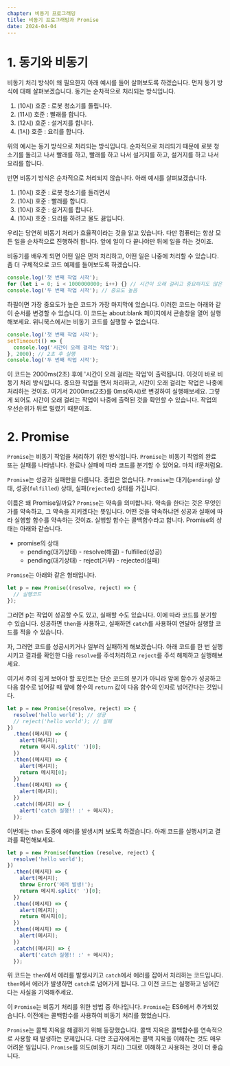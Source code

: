 ```yaml
---
chapter: 비동기 프로그래밍
title: 비동기 프로그래밍과 Promise
date: 2024-04-04
---
```


# 1. 동기와 비동기

비동기 처리 방식이 왜 필요한지 아래 예시를 들어 살펴보도록 하겠습니다. 먼저 동기 방식에 대해 살펴보겠습니다. 동기는 순차적으로 처리되는 방식입니다.

1. (10시) 호준 : 로봇 청소기를 돌립니다.
2. (11시) 호준 : 빨래를 합니다.
3. (12시) 호준 : 설거지를 합니다.
4. (1시) 호준 : 요리를 합니다.

위의 예시는 동기 방식으로 처리되는 방식입니다. 순차적으로 처리되기 때문에 로봇 청소기를 돌리고 나서 빨래를 하고, 빨래를 하고 나서 설거지를 하고, 설거지를 하고 나서 요리를 합니다.

반면 비동기 방식은 순차적으로 처리되지 않습니다. 아래 예시를 살펴보겠습니다.

1. (10시) 호준 : 로봇 청소기를 돌리면서
2. (10시) 호준 : 빨래를 합니다.
3. (10시) 호준 : 설거지를 합니다.
4. (10시) 호준 : 요리를 하려고 물도 끓입니다.

우리는 당연히 비동기 처리가 효율적이라는 것을 알고 있습니다. 다만 컴퓨터는 항상 모든 일을 순차적으로 진행하려 합니다. 앞에 일이 다 끝나야만 뒤에 일을 하는 것이죠.

비동기를 배우게 되면 어떤 일은 먼저 처리하고, 어떤 일은 나중에 처리할 수 있습니다. 좀 더 구체적으로 코드 예제를 들어보도록 하겠습니다.

```javascript
console.log('첫 번째 작업 시작');
for (let i = 0; i < 1000000000; i++) {} // 시간이 오래 걸리고 중요하지도 않은 작업
console.log('두 번째 작업 시작'); // 중요도 높음
```

하필이면 가장 중요도가 높은 코드가 가장 마지막에 있습니다. 이러한 코드는 아래와 같이 순서를 변경할 수 있습니다. 이 코드는 about:blank 페이지에서 콘솔창을 열어 실행해보세요. 위니북스에서는 비동기 코드를 실행할 수 없습니다.

```javascript
console.log('첫 번째 작업 시작');
setTimeout(() => {
  console.log('시간이 오래 걸리는 작업');
}, 2000); // 2초 후 실행
console.log('두 번째 작업 시작');
```

이 코드는 2000ms(2초) 후에 '시간이 오래 걸리는 작업'이 출력됩니다. 이것이 바로 비동기 처리 방식입니다. 중요한 작업을 먼저 처리하고, 시간이 오래 걸리는 작업은 나중에 처리하는 것이죠. 여기서 2000ms(2초)를 0ms(즉시)로 변경하여 실행해보세요. 그렇게 되어도 시간이 오래 걸리는 작업이 나중에 출력된 것을 확인할 수 있습니다. 작업의 우선순위가 뒤로 밀렸기 때문이죠.

# 2. Promise

`Promise`는 비동기 작업을 처리하기 위한 방식입니다. `Promise`는 비동기 작업의 완료 또는 실패를 나타냅니다. 완료나 실패에 따라 코드를 분기할 수 있어요. 마치 if문처럼요.

`Promise`는 성공과 실패만을 다룹니다. 중립은 없습니다. `Promise`는 대기(`pending`) 상태, 성공(`fulfilled`) 상태, 실패(`rejected`) 상태를 가집니다.

이름은 왜 Promise일까요? `Promise`는 약속을 의미합니다. 약속을 한다는 것은 무엇인가를 약속하고, 그 약속을 지키겠다는 뜻입니다. 어떤 것을 약속하냐면 성공과 실패에 따라 실행할 함수를 약속하는 것이죠. 실행할 함수는 콜백함수라고 합니다. Promise의 상태는 아래와 같습니다.

- promise의 상태
  - pending(대기상태) - resolve(해결) - fulfilled(성공)
  - pending(대기상태) - reject(거부) - rejected(실패)

`Promise`는 아래와 같은 형태입니다.

```javascript
let p = new Promise((resolve, reject) => {
  // 실행코드
});
```

그러면 p는 작업이 성공할 수도 있고, 실패할 수도 있습니다. 이에 따라 코드를 분기할 수 있습니다. 성공하면 `then`을 사용하고, 실패하면 `catch`를 사용하여 연달아 실행할 코드를 적을 수 있습니다.

자, 그러면 코드를 성공시키거나 일부러 실패하게 해보겠습니다. 아래 코드를 한 번 실행시키고 결과를 확인한 다음 `resolve`를 주석처리하고 `reject`를 주석 해제하고 실행해보세요.

여기서 주의 깊게 보아야 할 포인트는 단순 코드의 분기가 아니라 앞에 함수가 성공하고 다음 함수로 넘어갈 때 앞에 함수의 `return` 값이 다음 함수의 인자로 넘어간다는 것입니다.

```javascript
let p = new Promise((resolve, reject) => {
  resolve('hello world'); // 성공
  // reject('hello world'); // 실패
})
  .then((메시지) => {
    alert(메시지);
    return 메시지.split(' ')[0];
  })
  .then((메시지) => {
    alert(메시지);
    return 메시지[0];
  })
  .then((메시지) => {
    alert(메시지);
  })
  .catch((메시지) => {
    alert('catch 실행!! :' + 메시지);
  });
```

이번에는 `then` 도중에 애러를 발생시켜 보도록 하겠습니다. 아래 코드를 실행시키고 결과를 확인해보세요.

```javascript
let p = new Promise(function (resolve, reject) {
  resolve('hello world');
})
  .then((메시지) => {
    alert(메시지);
    throw Error('에러 발생!');
    return 메시지.split(' ')[0];
  })
  .then((메시지) => {
    alert(메시지);
    return 메시지[0];
  })
  .then((메시지) => {
    alert(메시지);
  })
  .catch((메시지) => {
    alert('catch 실행!! :' + 메시지);
  });
```

위 코드는 `then`에서 에러를 발생시키고 `catch`에서 에러를 잡아서 처리하는 코드입니다. `then`에서 에러가 발생하면 `catch`로 넘어가게 됩니다. 그 이전 코드는 실행하고 넘어간다는 사실을 기억해주세요.

이 `Promise`는 비동기 처리를 위한 방법 중 하나입니다. `Promise`는 ES6에서 추가되었습니다. 이전에는 콜백함수를 사용하여 비동기 처리를 했었습니다.

`Promise`는 콜백 지옥을 해결하기 위해 등장했습니다. 콜백 지옥은 콜백함수를 연속적으로 사용할 때 발생하는 문제입니다. 다만 초급자에게는 콜백 지옥을 이해하는 것도 매우 어려운 일입니다. `Promise`를 의도(비동기 처리) 그대로 이해하고 사용하는 것이 더 좋습니다.
